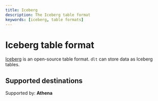 ```yaml
---
title: Iceberg
description: The Iceberg table format
keywords: [iceberg, table formats]
---
```


# Iceberg table format

[Iceberg](https://iceberg.apache.org/) is an open-source table format. `dlt` can store data as Iceberg tables.

## Supported destinations

Supported by: **Athena**

